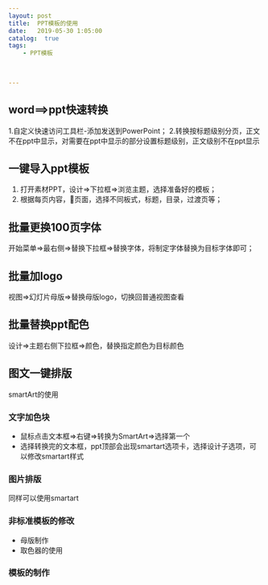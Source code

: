```yaml
---
layout: post
title:  PPT模板的使用
date:   2019-05-30 1:05:00
catalog:  true
tags:
    - PPT模板
            
       

---
```



## word==>ppt快速转换
1.自定义快速访问工具栏-添加发送到PowerPoint；
2.转换按标题级别分页，正文不在ppt中显示，对需要在ppt中显示的部分设置标题级别，正文级别不在ppt显示



## 一键导入ppt模板

1. 打开素材PPT，设计=>下拉框=>浏览主题，选择准备好的模板；
2. 根据每页内容，📧页面，选择不同板式，标题，目录，过渡页等；

## 批量更换100页字体

开始菜单=>最右侧=>替换下拉框=>替换字体，将制定字体替换为目标字体即可；

## 批量加logo

视图=>幻灯片母版=>替换母版logo，切换回普通视图查看

## 批量替换ppt配色
设计=>主题右侧下拉框=>颜色，替换指定颜色为目标颜色

## 图文一键排版
smartArt的使用

### 文字加色块

- 鼠标点击文本框=>右键=>转换为SmartArt=>选择第一个
- 选择转换完的文本框，ppt顶部会出现smartart选项卡，选择设计子选项，可以修改smartart样式

### 图片排版

同样可以使用smartart

### 非标准模板的修改
- 母版制作
- 取色器的使用

### 模板的制作









